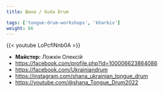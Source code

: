 ```yaml
---
title: Шана / Guda Drum

tags: ['tongue-drum-workshops', 'kharkiv']
weight: 66
---
```

{{< youtube LoPcflNnb0A >}}

- **Майстер:** Ложкін Олексій
- https://facebook.com/profile.php?id=100006623864086
- https://facebook.com/Ukrainiandrum
- https://instagram.com/shana_ukrainian_tongue_drum
- https://youtube.com/@shana_Tongue_Drum2022

